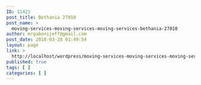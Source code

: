 ```yaml
---
ID: 11421
post_title: Bethania 27010
post_name: >
  moving-services-moving-services-moving-services-bethania-27010
author: mrgabonijeff@gmail.com
post_date: 2018-03-28 01:49:54
layout: page
link: >
  http://localhost/wordpress/moving-services-moving-services-moving-services-bethania-27010/
published: true
tags: [ ]
categories: [ ]
---
```

